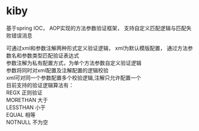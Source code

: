 kiby
====

基于spring IOC， AOP实现的方法参数验证框架， 支持自定义匹配逻辑与匹配失败错误消息

可通过xml和参数注解两种形式定义验证逻辑， xml为默认模版配置， 通过方法参数名和参数类型匹配验证表达式<br/>
参数注解为私有配置方式，为单个方法参数自定义验证逻辑<br/>
参数将同时对xml配置及注解配置的逻辑校验<br/>
xml可对同一个参数配置多个校验逻辑,注解只允许配置一个<br/>
目前支持的验证逻辑算法有：<br/>
REGX  正则验证<br/>
MORETHAN 大于<br/>
LESSTHAN 小于<br/>
EQUAL 相等<br/>
NOTNULL  不为空<br/>
